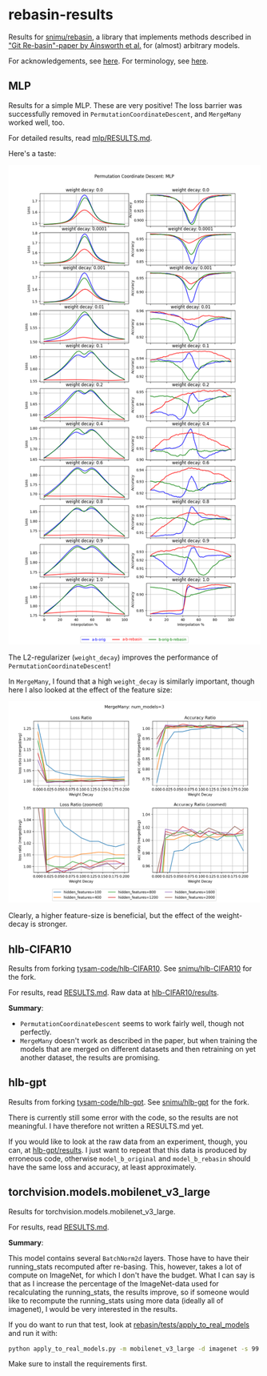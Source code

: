 # rebasin-results
Results for [snimu/rebasin](https://github.com/snimu/rebasin),
a library that implements methods described in 
["Git Re-basin"-paper by Ainsworth et al.](https://arxiv.org/abs/2209.04836)
for (almost) arbitrary models.

For acknowledgements, see [here](https://github.com/snimu/rebasin#acknowledgements).
For terminology, see [here](https://github.com/snimu/rebasin#terminology).


## MLP

Results for a simple MLP. These are very positive!
The loss barrier was successfully removed in `PermutationCoordinateDescent`,
and `MergeMany` worked well, too.

For detailed results, read [mlp/RESULTS.md](mlp/RESULTS.md).

Here's a taste:

<p align="center">
  <img 
    src="mlp/results/permutation-coordinate-descent/pcd_results.png" 
    alt="Losses" 
    width="600"
  />
</p>

The L2-regularizer (`weight_decay`) improves the performance of `PermutationCoordinateDescent`!

In `MergeMany`, I found that a high `weight_decay` is similarly important, 
though here I also looked at the effect of the feature size:

<p align="center">
  <img 
    src="mlp/results/merge-many/full_wd0.0-0.2_hf100-2000_sweep.png" 
    alt="MergeMany results" 
    width="800"
  />
</p>

Clearly, a higher feature-size is beneficial, but the effect of the weight-decay
is stronger.


## hlb-CIFAR10

Results from forking [tysam-code/hlb-CIFAR10](https://github.com/tysam-code/hlb-CIFAR10).
See [snimu/hlb-CIFAR10](https://github.com/snimu/hlb-CIFAR10) for the fork.

For results, read [RESULTS.md](hlb-CIFAR10/RESULTS.md). 
Raw data at [hlb-CIFAR10/results](hlb-CIFAR10/results).

**Summary**:

- `PermutationCoordinateDescent` seems to work fairly well, though not perfectly.
- `MergeMany` doesn't work as described in the paper, but when training the models
    that are merged on different datasets and then retraining on yet another dataset,
    the results are promising.

## hlb-gpt

Results from forking [tysam-code/hlb-gpt](https://github.com/tysam-code/hlb-gpt).
See [snimu/hlb-gpt](https://github.com/snimu/hlb-gpt) for the fork.

There is currently still some error with the code, so the results are not
meaningful. I have therefore not written a RESULTS.md yet.

If you would like to look at the raw data from an experiment, though, 
you can, at [hlb-gpt/results](hlb-gpt). I just want to repeat that this data
is produced by erroneous code, otherwise `model_b_original` and `model_b_rebasin`
should have the same loss and accuracy, at least approximately.

## torchvision.models.mobilenet_v3_large

Results for torchvision.models.mobilenet_v3_large.

For results, read [RESULTS.md](torchvision-models/mobilenet_v3_large/RESULTS.md).

**Summary**:

This model contains several `BatchNorm2d` layers. Those have to have their
running_stats recomputed after re-basing. This, however, takes a lot of compute
on ImageNet, for which I don't have the budget. What I can say is that 
as I increase the percentage of the ImageNet-data used for recalculating the 
running_stats, the results improve, so if someone would like to 
recompute the running_stats using more data (ideally all of imagenet),
I would be very interested in the results.

If you do want to run that test, look at 
[rebasin/tests/apply_to_real_models](https://github.com/snimu/rebasin/blob/main/tests/apply_to_real_models.py)
and run it with:

```bash
python apply_to_real_models.py -m mobilenet_v3_large -d imagenet -s 99 -v
```

Make sure to install the requirements first.
